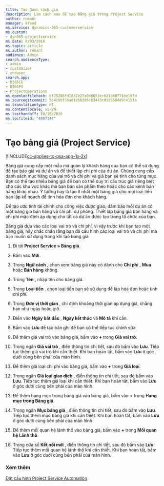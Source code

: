 ```yaml
---
title: Tạo danh sách giá
description: Làm cách nào để tạo bảng giá trong Project Service
author: rumant
manager: kfend
ms.service: dynamics-365-customerservice
ms.custom:
- dyn365-projectservice
ms.date: 8/03/2018
ms.topic: article
ms.author: rumant
audience: Admin
search.audienceType:
- admin
- customizer
- enduser
search.app:
- D365CE
- D365PS
- ProjectOperations
ms.openlocfilehash: bf75286fd1837e27a9b6053ccb21b60771ee197d
ms.sourcegitcommit: 5c4c9bf3ba018562d6cb3443c01d550489c415fa
ms.translationtype: HT
ms.contentlocale: vi-VN
ms.lasthandoff: 10/16/2020
ms.locfileid: "4087144"
---
```

# <a name="create-a-price-list-project-service"></a>Tạo bảng giá (Project Service)

[!INCLUDE[cc-applies-to-psa-app-1x-2x](../includes/cc-applies-to-psa-app-1x-2x.md)]

Bảng giá cung cấp một mẫu mà quản lý khách hàng của bạn có thể sử dụng để tạo báo giá và dự án và để thiết lập chi phí của dự án. Chúng cung cấp danh sách mục hàng của vai trò và chi phí và giá bạn sẽ tính cho từng mục. Bạn có thể tạo nhiều bảng giá để bạn có thể duy trì cấu trúc giá riêng biệt cho các khu vực khác mà bạn bán sản phẩm theo hoặc cho các kênh bán hàng khác nhau. Ý tưởng hay là tạo ít nhất một bảng giá cho mọi loại tiền bạn lập kế hoạch để tính hóa đơn cho khách hàng.  
  
Để tạo ước tính tài chính cho công việc được giao, đảm bảo mỗi dự án có một bảng giá bán hàng và chi phí dự phòng. Thiết lập bảng giá bán hàng và chi phí mặc định áp dụng cho tất cả dự án được tạo trong tổ chức của bạn.  
  
Bảng giá dựa vào các loại vai trò và chi phí, vì vậy trước khi bạn tạo một bảng giá, hãy chắc chắn rằng bạn đã cấu hình các loại vai trò và chi phí mà bạn muốn sử dụng trong khi tạo bảng giá.  
  
1.  Đi tới **Project Service > Bảng giá**.  
  
2.  Bấm vào **Mới**.  
  
3.  Trong **Ngữ cảnh** , chọn xem bảng giá này có dành cho **Chi phí** , **Mua** hoặc **Bán hàng** không.  
  
4.  Trong **Tên** , nhập tên cho bảng giá.  
  
5.  Trong **Loại tiền** , chọn loại tiền bạn sẽ sử dụng để lập hóa đơn hoặc tính chi phí.  
  
6.  Trong **Đơn vị thời gian** , chỉ định khoảng thời gian áp dụng giá, chẳng hạn như ngày hoặc giờ.  
  
7.  Điền vào **Ngày bắt đầu** , **Ngày kết thúc** và **Mô tả** khi cần.  
  
8.  Bấm vào **Lưu** để tạo bản ghi để bạn có thể tiếp tục chỉnh sửa.  
  
9. Để thêm giá vai trò vào bảng giá, bấm vào **+** trong **Giá vai trò**.  
  
10. Trong ngăn **Giá vai trò** , điền thông tin chi tiết, sau đó bấm vào **Lưu**. Tiếp tục thêm giá vai trò khi cần thiết. Khi bạn hoàn tất, bấm vào **Lưu** ở góc dưới cùng bên phải của màn hình.  
  
11. Để thêm giá loại chi phí vào bảng giá, bấm vào **+** trong **Giá loại**.  
  
12. Trong ngăn **Giá loại giao dịch** , điền thông tin chi tiết, sau đó bấm vào **Lưu**. Tiếp tục thêm giá loại khi cần thiết. Khi bạn hoàn tất, bấm vào **Lưu** ở góc dưới cùng bên phải của màn hình.  
  
13. Để thêm hạng mục trong bảng giá vào bảng giá, bấm vào **+** trong **Hạng mục trong Bảng giá**.  
  
14. Trong ngăn **Mục bảng giá** , điền thông tin chi tiết, sau đó bấm vào **Lưu**. Tiếp tục thêm mục bảng giá khi cần thiết. Khi bạn hoàn tất, bấm vào **Lưu** ở góc dưới cùng bên phải của màn hình.  
  
15. Để thêm mối quan hệ lãnh thổ vào bảng giá, bấm vào **+** trong **Mối quan hệ Lãnh thổ**.  
  
16. Trong cửa sổ **Kết nối mới** , điền thông tin chi tiết, sau đó bấm vào **Lưu**. Tiếp tục thêm mối quan hệ lãnh thổ khi cần thiết. Khi bạn hoàn tất, bấm vào **Lưu** ở góc dưới cùng bên phải của màn hình.  
  
### <a name="see-also"></a>Xem thêm  
 [Đặt cấu hình Project Service Automation](../psa/configure.md)
